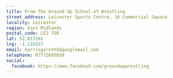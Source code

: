 ```yaml
---
title: From The Ground Up School of Wrestling
street_address: Leicester Sports Centre, 16 Commercial Square
locality: Leicester
region: East Midlands
postal_code: LE2 7SR
lat: 52.617261
lng: -1.133327
email: harrisgareth5@googlemail.com
telephone: 07772695050
social:
  facebook: https://www.facebook.com/groundupwrestling
---
```

